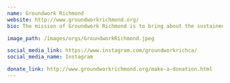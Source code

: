 ```yaml
---
name: Groundwork Richmond
website: http://www.groundworkrichmond.org/
bio: The mission of Groundwork Richmond is to bring about the sustained regeneration, improvement and management of the physical environment by developing community-based partnerships which empower people, businesses and organizations to promote environmental, economic and social well-being.

image_path: /images/orgs/GroundworkRichmond.jpeg

social_media_link: https://www.instagram.com/groundworkrichca/
social_media_name: Instagram

donate_link: http://www.groundworkrichmond.org/make-a-donation.html
---
```

